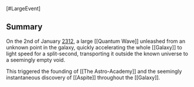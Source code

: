 [#LargeEvent]

## Summary

On the 2nd of January [2312](obsidian://open?vault=SpaceDudeLore&file=Influential%20Years%2F2312), a large [[Quantum Wave]] unleashed from an unknown point in the galaxy, quickly accelerating the whole [[Galaxy]] to light speed for a split-second, transporting it outside the known universe to a seemingly empty void.

This triggered the founding of [[The Astro-Academy]] and the seemingly instantaneous discovery of [[Aspite]] throughout the [[Galaxy]].